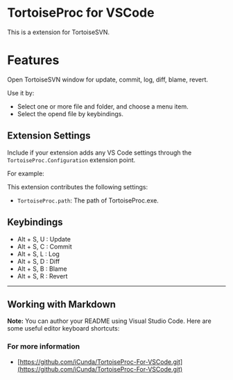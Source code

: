 # TortoiseProc for VSCode

This is a extension for TortoiseSVN.

# Features

Open TortoiseSVN window for update, commit, log, diff, blame, revert.

Use it by:
* Select one or more file and folder, and choose a menu item.
* Select the opend file by keybindings.

## Extension Settings

Include if your extension adds any VS Code settings through the `TortoiseProc.Configuration` extension point.

For example:

This extension contributes the following settings:

* `TortoiseProc.path`: The path of TortoiseProc.exe.

## Keybindings
* Alt + S, U : Update
* Alt + S, C : Commit
* Alt + S, L : Log
* Alt + S, D : Diff
* Alt + S, B : Blame
* Alt + S, R : Revert

-----------------------------------------------------------------------------------------------------------

## Working with Markdown

**Note:** You can author your README using Visual Studio Code.  Here are some useful editor keyboard shortcuts:

### For more information

* [https://github.com/iCunda/TortoiseProc-For-VSCode.git](https://github.com/iCunda/TortoiseProc-For-VSCode.git)